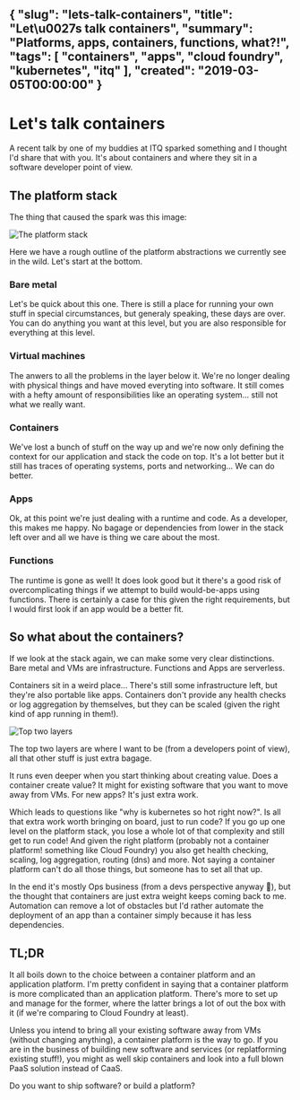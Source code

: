 {
  "slug": "lets-talk-containers",
  "title": "Let\u0027s talk containers",
  "summary": "Platforms, apps, containers, functions, what?!",
  "tags": [
    "containers",
    "apps",
    "cloud foundry",
    "kubernetes",
    "itq"
  ],
  "created": "2019-03-05T00:00:00"
}
---
# Let's talk containers

A recent talk by one of my buddies at ITQ sparked something and I thought I'd share that with you. It's about containers and where they sit in a software developer point of view.

## The platform stack
The thing that caused the spark was this image:

![The platform stack](/content/lets-talk-containers/stack.jpg)

Here we have a rough outline of the platform abstractions we currently see in the wild. Let's start at the bottom.

### Bare metal
Let's be quick about this one. There is still a place for running your own stuff in special circumstances, but generaly speaking, these days are over. You can do anything you want at this level, but you are also responsible for everything at this level.

### Virtual machines
The anwers to all the problems in the layer below it. We're no longer dealing with physical things and have moved everyting into software. It still comes with a hefty amount of responsibilities like an operating system... still not what we really want.

### Containers
We've lost a bunch of stuff on the way up and we're now only defining the context for our application and stack the code on top. It's a lot better but it still has traces of operating systems, ports and networking... We can do better.

### Apps
Ok, at this point we're just dealing with a runtime and code. As a developer, this makes me happy. No bagage or dependencies from lower in the stack left over and all we have is thing we care about the most.

### Functions
The runtime is gone as well! It does look good but it there's a good risk of overcomplicating things if we attempt to build would-be-apps using functions. There is certainly a case for this given the right requirements, but I would first look if an app would be a better fit.

## So what about the containers?
If we look at the stack again, we can make some very clear distinctions. Bare metal and VMs are infrastructure. Functions and Apps are serverless.

Containers sit in a weird place... There's still some infrastructure left, but they're also portable like apps. Containers don't provide any health checks or log aggregation by themselves, but they can be scaled (given the right kind of app running in them!).

![Top two layers](/content/lets-talk-containers/toptwolayers.jpg)

The top two layers are where I want to be (from a developers point of view), all that other stuff is just extra bagage.

It runs even deeper when you start thinking about creating value. Does a container create value? It might for existing software that you want to move away from VMs. For new apps? It's just extra work.

Which leads to questions like "why is kubernetes so hot right now?". Is all that extra work worth bringing on board, just to run code? If you go up one level on the platform stack, you lose a whole lot of that complexity and still get to run code! And given the right platform (probably not a container platform! something like Cloud Foundry) you also get health checking, scaling, log aggregation, routing (dns) and more. Not saying a container platform can't do all those things, but someone has to set all that up.

In the end it's mostly Ops business (from a devs perspective anyway 🙂), but the thought that containers are just extra weight keeps coming back to me. Automation can remove a lot of obstacles but I'd rather automate the deployment of an app than a container simply because it has less dependencies.

## TL;DR
It all boils down to the choice between a container platform and an application platform. I'm pretty confident in saying that a container platform is more complicated than an application platform. There's more to set up and manage for the former, where the latter brings a lot of out the box with it (if we're comparing to Cloud Foundry at least).

Unless you intend to bring all your existing software away from VMs (without changing anything), a container platform is the way to go. If you are in the business of building new software and services (or replatforming existing stuff!), you might as well skip containers and look into a full blown PaaS solution instead of CaaS.

Do you want to ship software? or build a platform?